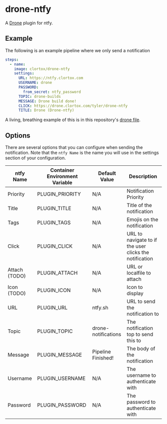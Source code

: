 # drone-ntfy

A [Drone](https://drone.io) plugin for ntfy.

## Example

The following is an example pipeline where we only send a notification

```yaml
steps:
  - name:
    image: clortox/drone-ntfy
    settings:
      URL: https://ntfy.clortox.com
      USERNAME: drone
      PASSWORD:
        from_secret: ntfy_password
      TOPIC: drone-builds
      MESSAGE: Drone build done!
      CLICK: https://drone.clortox.com/tyler/drone-ntfy
      TITLE: Drone (Drone-ntfy)
```

A living, breathing example of this is in this repository's [drone file](.drone.yml).

## Options

There are several options that you can configure when sending the notification.
Note that the `ntfy Name` is the name you will use in the settings section of
your configuration.

| ntfy Name     | Container Environment Variable | Default Value                     | Description                                            |
| --------      | ------                         | -----                             | -----------                                            |
| Priority      | PLUGIN_PRIORITY                | N/A                               | Notification Priority                                  |
| Title         | PLUGIN_TITLE                   | N/A                               | Title of the notification                              |
| Tags          | PLUGIN_TAGS                    | N/A                               | Emojis on the notification                             |
| Click         | PLUGIN_CLICK                   | N/A                               | URL to navigate to if the user clicks the notification |
| Attach (TODO) | PLUGIN_ATTACH                  | N/A                               | URL or localfile to attach                             |
| Icon (TODO)   | PLUGIN_ICON                    | N/A                               | Icon to display                                        |
| URL           | PLUGIN_URL                     | ntfy.sh                           | URL to send the notification to                        |
| Topic         | PLUGIN_TOPIC                   | drone-notifications               | The notification top to send this to                   |
| Message       | PLUGIN_MESSAGE                 | Pipeline Finished!                | The body of the notification                           |
| Username      | PLUGIN_USERNAME                | N/A                               | The username to authenticate with                      |
| Password      | PLUGIN_PASSWORD                | N/A                               | The password to authenticate with                      |

